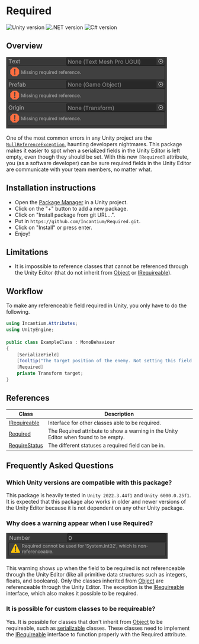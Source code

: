 # Required

![Unity version](https://img.shields.io/badge/2022.3+-cccccc?logo=unity)
![.NET version](https://img.shields.io/badge/Standard_2.1-5027d5?logo=dotnet)
![C# version](https://custom-icon-badges.demolab.com/badge/9.0-67217a?logo=cshrp)

## Overview

![Required example](Images~/Required%20example.png)

One of the most common errors in any Unity project are the 
[`NullReferenceException`](https://learn.microsoft.com/en-us/dotnet/api/system.nullreferenceexception?view=net-9.0), 
haunting developers nightmares. This package makes it easier to spot when a serialized fields in the Unity Editor is 
left empty, even though they should be set. With this new `[Required]` attribute, you (as a software developer) can be 
sure required fields in the Unity Editor are communicate with your team members, no matter what.

## Installation instructions

- Open the [Package Manager](https://docs.unity3d.com/Manual/upm-ui.html) in a Unity project.
- Click on the "+" button to add a new package.
- Click on "Install package from git URL...".
- Put in `https://github.com/Incantium/Required.git`.
- Click on "Install" or press enter.
- Enjoy!

## Limitations

- It is impossible to reference classes that cannot be referenced through the Unity Editor (that do not inherit from
  [Object](https://docs.unity3d.com/ScriptReference/Object.html) or [IRequireable](API~/IRequireable.md)).

## Workflow

To make any referenceable field required in Unity, you only have to do the following.

```csharp
using Incantium.Attributes;
using UnityEngine;

public class ExampleClass : MonoBehaviour
{
    [SerializeField]
    [Tooltip("The target position of the enemy. Not setting this field will give a warning in the Unity Editor.")]
    [Required]
    private Transform target;
}
```

## References

| Class                                  | Description                                                                          |
|----------------------------------------|--------------------------------------------------------------------------------------|
| [IRequireable](API~/IRequireable.md)   | Interface for other classes able to be required.                                     |
| [Required](API~/Required.md)           | The Required attribute to show a warning in the Unity Editor when found to be empty. |
| [RequireStatus](API~/RequireStatus.md) | The different statuses a required field can be in.                                   |

## Frequently Asked Questions

### Which Unity versions are compatible with this package?

This package is heavily tested in `Unity 2022.3.44f1` and `Unity 6000.0.25f1`. It is expected that this package also
works in older and newer versions of the Unity Editor because it is not dependent on any other Unity package.

### Why does a warning appear when I use Required?

![Non-referenceable](Images~/Non-referenceable.png)

This warning shows up when the field to be required is not referenceable through the Unity Editor (like all primitive 
data structures such as integers, floats, and booleans). Only the classes inherited from
[Object](https://docs.unity3d.com/ScriptReference/Object.html) are referenceable through the Unity Editor. The exception
is the [IRequireable](API~/IRequireable.md) interface, which also makes it possible to be required.

### It is possible for custom classes to be requireable?

Yes. It is possible for classes that don't inherit from
[Object](https://docs.unity3d.com/ScriptReference/Object.html) to be requireable, such as
[serializable](https://learn.microsoft.com/en-us/dotnet/api/system.serializableattribute?view=net-9.0) classes. These
classes need to implement the [IRequireable](API~/IRequireable.md) interface to function properly with the Required 
attribute.
